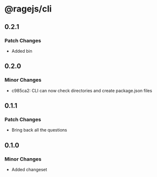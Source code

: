 # @ragejs/cli

## 0.2.1

### Patch Changes

- Added bin

## 0.2.0

### Minor Changes

- c985ca2: CLI can now check directories and create package.json files

## 0.1.1

### Patch Changes

- Bring back all the questions

## 0.1.0

### Minor Changes

- Added changeset
